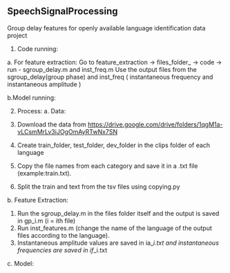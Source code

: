## SpeechSignalProcessing

Group delay features for openly available language
identification data project
1. Code running:

a. For feature extraction:
Go to feature_extraction  ->  files_folder_<lg>   ->  code  -> run - sgroup_delay.m and inst_freq.m
Use the output files from the sgroup_delay(group phase) and inst_freq ( instantaneous frequency and instantaneous amplitude )

b.Model running:

2. Process:
a. Data:
1. Download the data from  https://drive.google.com/drive/folders/1qgM1a-vLCsmMrLv3iJOgOmAyRTwNx7SN
2. Create train_folder, test_folder, dev_folder in the clips folder of each language
3. Copy the file names from each category and save it in a <type>.txt file (example:train.txt).
  
4. Split the train and text from the tsv files using copying.py
  
b. Feature Extraction:
1. Run the sgroup_delay.m in the files folder itself and the output is saved in gp_i.m (i = ith file)
2. Run inst_features.m (change the name of the language of the output files according to the language).
3. Instantaneous amplitude values are saved in  ia_<languagename>_i.txt and instantaneous frequencies are saved in if_<languagename>_i.txt

c. Model:


